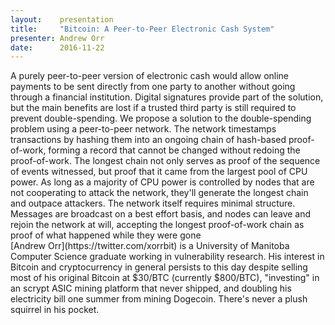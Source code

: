 ```yaml
---
layout:    presentation
title:     "Bitcoin: A Peer-to-Peer Electronic Cash System"
presenter: Andrew Orr
date:      2016-11-22
---
```


<div id="abstract">
A purely peer-to-peer version of electronic cash would allow online payments to be sent directly from one party to another without going through a financial institution. Digital signatures provide part of the solution, but the main benefits are lost if a trusted third party is still required to prevent double-spending. We propose a solution to the double-spending problem using a peer-to-peer network. The network timestamps transactions by hashing them into an ongoing chain of hash-based proof-of-work, forming a record that cannot be changed without redoing the proof-of-work. The longest chain not only serves as proof of the sequence of events witnessed, but proof that it came from the largest pool of CPU power. As long as a majority of CPU power is controlled by nodes that are not cooperating to attack the network, they'll generate the longest chain and outpace attackers. The network itself requires minimal structure. Messages are broadcast on a best effort basis, and nodes can leave and rejoin the network at will, accepting the longest proof-of-work chain as proof of what happened while they were gone
</div>

<div id="bio">
[Andrew Orr](https://twitter.com/xorrbit) is a University of Manitoba Computer Science graduate working in vulnerability research. His interest in Bitcoin and cryptocurrency in general persists to this day despite selling most of his original Bitcoin at $30/BTC (currently $800/BTC), "investing" in an scrypt ASIC mining platform that never shipped, and doubling his electricity bill one summer from mining Dogecoin. There's never a plush squirrel in his pocket.
</div>
